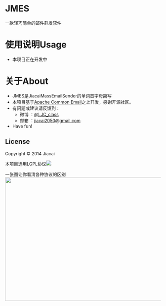 JMES
=================
一款轻巧简单的邮件群发软件

使用说明Usage 
=========
- 本项目正在开发中


关于About
=========
- JMES是JiacaiMassEmailSender的单词首字母简写
- 本项目基于[Apache Common Email](http://commons.apache.org/proper/commons-email/index.html)之上开发，感谢开源社区。
- 有问题或建议请反馈到：
    - 微博 ：[@LJC_class](http://weibo.com/liujiacai/)
    - 邮箱 ：jiacai2050@gmail.com  
- Have fun! 

License
-------
Copyright © 2014 Jiacai

本项目选用LGPL协议<a href="http://www.gnu.org/licenses/lgpl.html"><img src="https://www.gnu.org/graphics/lgplv3-147x51.png"/></a>

一张图让你看清各种协议的区别
<img src="http://image.beekka.com/blog/201105/free_software_licenses.png" width="600px" height="400px"/>
